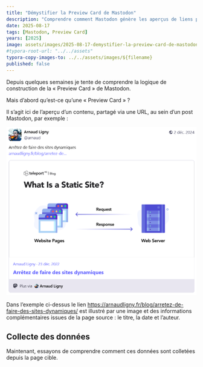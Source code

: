 ```yaml
---
title: "Démystifier la Preview Card de Mastodon"
description: "Comprendre comment Mastodon génère les aperçus de liens partagés."
date: 2025-08-17
tags: [Mastodon, Preview Card]
years: [2025]
image: assets/images/2025-08-17-demystifier-la-preview-card-de-mastodon/image-20250817211726181.png
#typora-root-url: "../../assets"
typora-copy-images-to: ../../assets/images/${filename}
published: false
---
```

Depuis quelques semaines je tente de comprendre la logique de construction de la « Preview Card » de Mastodon.

Mais d’abord qu’est-ce qu’une « Preview Card » ?

Il s’agit ici de l’aperçu d’un contenu, partagé via une URL, au sein d’un post Mastodon, par exemple : 

![Example de Preview Card](../../assets/images/2025-08-17-demystifier-la-preview-card-de-mastodon/image-20250817211726181.png "Example de Preview Card")

<!-- break -->

Dans l’exemple ci-dessus le lien <https://arnaudligny.fr/blog/arretez-de-faire-des-sites-dynamiques/> est illustré par une image et des informations complémentaires issues de la page source : le titre, la date et l’auteur.

## Collecte des données

Maintenant, essayons de comprendre comment ces données sont colletées depuis la page cible.

